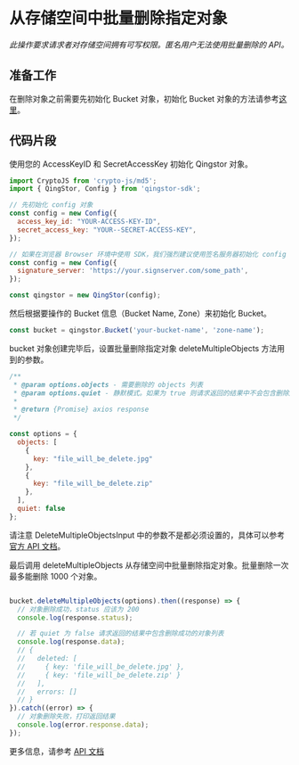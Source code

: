 # 从存储空间中批量删除指定对象

*此操作要求请求者对存储空间拥有可写权限。匿名用户无法使用批量删除的 API。*

## 准备工作

在删除对象之前需要先初始化 Bucket 对象，初始化 Bucket 对象的方法请参考[这里](./initialize_config_and_qingstor_zh-CN.md)。

## 代码片段

使用您的 AccessKeyID 和 SecretAccessKey 初始化 Qingstor 对象。

```javascript
import CryptoJS from 'crypto-js/md5';
import { QingStor, Config } from 'qingstor-sdk';

// 先初始化 config 对象
const config = new Config({
  access_key_id: "YOUR-ACCESS-KEY-ID",
  secret_access_key: "YOUR--SECRET-ACCESS-KEY",
});

// 如果在浏览器 Browser 环境中使用 SDK，我们强烈建议使用签名服务器初始化 config 对象，避免将 AccessKeyID 和 SecretAccessKey 暴露在客户端。目前 node 环境不支持使用签名服务器。
const config = new Config({
  signature_server: 'https://your.signserver.com/some_path',
});

const qingstor = new QingStor(config);
```

然后根据要操作的 Bucket 信息（Bucket Name, Zone）来初始化 Bucket。

```javascript
const bucket = qingstor.Bucket('your-bucket-name', 'zone-name');
```

bucket 对象创建完毕后，设置批量删除指定对象 deleteMultipleObjects 方法用到的参数。

```javascript
/**
 * @param options.objects - 需要删除的 objects 列表
 * @param options.quiet - 静默模式。如果为 true 则请求返回的结果中不会包含删除成功的对象列表。默认为 false。
 *
 * @return {Promise} axios response
 */

const options = {
  objects: [
    {
      key: "file_will_be_delete.jpg"
    },
    {
      key: "file_will_be_delete.zip"
    },
  ],
  quiet: false
};
```

请注意 DeleteMultipleObjectsInput 中的参数不是都必须设置的，具体可以参考[官方 API 文档](https://docs.qingcloud.com/qingstor/api/bucket/delete_multiple.html)。

最后调用 deleteMultipleObjects 从存储空间中批量删除指定对象。批量删除一次最多能删除 1000 个对象。

```javascript

bucket.deleteMultipleObjects(options).then((response) => {
  // 对象删除成功，status 应该为 200
  console.log(response.status);

  // 若 quiet 为 false 请求返回的结果中包含删除成功的对象列表
  console.log(response.data);
  // {
  //   deleted: [
  //     { key: 'file_will_be_delete.jpg' },
  //     { key: 'file_will_be_delete.zip' }
  //   ],
  //   errors: []
  // }
}).catch((error) => {
  // 对象删除失败，打印返回结果
  console.log(error.response.data);
});
```

更多信息，请参考 [API 文档](https://docsv3.qingcloud.com/storage/object-storage/api/bucket/basic_opt/delete_multiple/)
